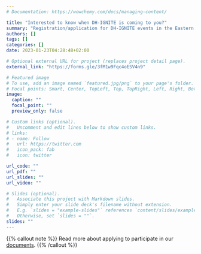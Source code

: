 ```yaml
---
# Documentation: https://wowchemy.com/docs/managing-content/

title: "Interested to know when DH-IGNITE is coming to you?"
summary: "Registration/application for DH-IGNITE events in the Eastern Cape and the Northern Region are not yet open, but you can register your interest to participate and receive more information when it becomes available. If you missed DH-IGNITE KZN, WC, or Central & Western Regions and would like to be informed of future opportunities, please fill out the form and we can stay in touch."
authors: []
tags: []
categories: []
date: 2023-01-23T04:28:48+02:00

# Optional external URL for project (replaces project detail page).
external_link: "https://forms.gle/3fM1w9Fqc4oESV4n9"

# Featured image
# To use, add an image named `featured.jpg/png` to your page's folder.
# Focal points: Smart, Center, TopLeft, Top, TopRight, Left, Right, BottomLeft, Bottom, BottomRight.
image:
  caption: ""
  focal_point: ""
  preview_only: false

# Custom links (optional).
#   Uncomment and edit lines below to show custom links.
# links:
# - name: Follow
#   url: https://twitter.com
#   icon_pack: fab
#   icon: twitter

url_code: ""
url_pdf: ""
url_slides: ""
url_video: ""

# Slides (optional).
#   Associate this project with Markdown slides.
#   Simply enter your slide deck's filename without extension.
#   E.g. `slides = "example-slides"` references `content/slides/example-slides.md`.
#   Otherwise, set `slides = ""`.
slides: ""
---
```

{{% callout note %}}
Read more about applying to participate in our [documents](docs/participation/).
{{% /callout %}}
